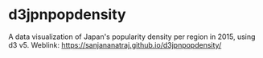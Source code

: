 # d3jpnpopdensity
A data visualization of Japan's popularity density per region in 2015, using d3 v5. 
Weblink: https://sanjananatraj.github.io/d3jpnpopdensity/
